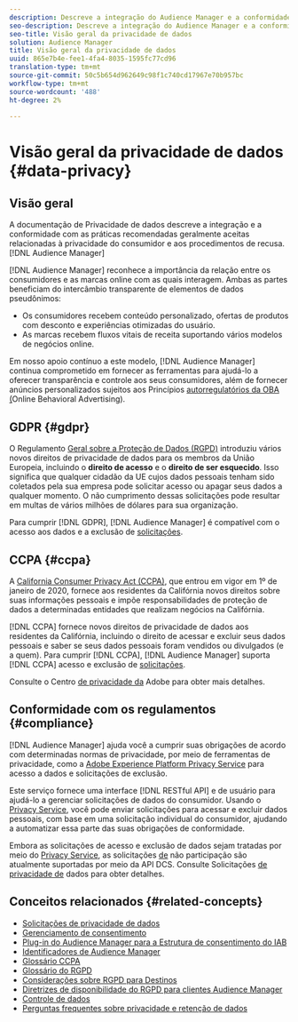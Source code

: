 ```yaml
---
description: Descreve a integração do Audience Manager e a conformidade com as práticas recomendadas geralmente aceitas relacionadas à privacidade do consumidor e aos procedimentos de opção de não participação.
seo-description: Descreve a integração do Audience Manager e a conformidade com as práticas recomendadas geralmente aceitas relacionadas à privacidade do consumidor e aos procedimentos de opção de não participação.
seo-title: Visão geral da privacidade de dados
solution: Audience Manager
title: Visão geral da privacidade de dados
uuid: 865e7b4e-fee1-4fa4-8035-1595fc77cd96
translation-type: tm+mt
source-git-commit: 50c5b654d962649c98f1c740cd17967e70b957bc
workflow-type: tm+mt
source-wordcount: '488'
ht-degree: 2%

---
```



# Visão geral da privacidade de dados {#data-privacy}

## Visão geral

A documentação de Privacidade de dados descreve a integração e a conformidade com as práticas recomendadas geralmente aceitas relacionadas à privacidade do consumidor e aos procedimentos de recusa. [!DNL Audience Manager]

[!DNL Audience Manager] reconhece a importância da relação entre os consumidores e as marcas online com as quais interagem. Ambas as partes beneficiam do intercâmbio transparente de elementos de dados pseudônimos:

* Os consumidores recebem conteúdo personalizado, ofertas de produtos com desconto e experiências otimizadas do usuário.
* As marcas recebem fluxos vitais de receita suportando vários modelos de negócios online.

Em nosso apoio contínuo a este modelo, [!DNL Audience Manager] continua comprometido em fornecer as ferramentas para ajudá-lo a oferecer transparência e controle aos seus consumidores, além de fornecer anúncios personalizados sujeitos aos Princípios [autorregulatórios da OBA (](https://www.iab.com/news/self-regulatory-principles-for-online-behavioral-advertising/)Online Behavioral Advertising).

## GDPR {#gdpr}

O Regulamento [Geral sobre a Proteção de Dados (RGPD)](https://eugdpr.org/) introduziu vários novos direitos de privacidade de dados para os membros da União Europeia, incluindo o **direito de acesso** e o **direito de ser esquecido**. Isso significa que qualquer cidadão da UE cujos dados pessoais tenham sido coletados pela sua empresa pode solicitar acesso ou apagar seus dados a qualquer momento. O não cumprimento dessas solicitações pode resultar em multas de vários milhões de dólares para sua organização.

Para cumprir [!DNL GDPR], [!DNL Audience Manager] é compatível com o acesso aos dados e a exclusão de [solicitações](data-privacy-requests.md).

## CCPA {#ccpa}

A [California Consumer Privacy Act (CCPA)](https://www.caprivacy.org/about), que entrou em vigor em 1º de janeiro de 2020, fornece aos residentes da Califórnia novos direitos sobre suas informações pessoais e impõe responsabilidades de proteção de dados a determinadas entidades que realizam negócios na Califórnia.

[!DNL CCPA] fornece novos direitos de privacidade de dados aos residentes da Califórnia, incluindo o direito de acessar e excluir seus dados pessoais e saber se seus dados pessoais foram vendidos ou divulgados (e a quem). Para cumprir [!DNL CCPA], [!DNL Audience Manager] suporta [!DNL CCPA] acesso e exclusão de [solicitações](data-privacy-requests.md).

Consulte o Centro [de privacidade da](https://www.adobe.com/privacy/opt-out.html) Adobe para obter mais detalhes.

## Conformidade com os regulamentos {#compliance}

[!DNL Audience Manager] ajuda você a cumprir suas obrigações de acordo com determinadas normas de privacidade, por meio de ferramentas de privacidade, como a [Adobe Experience Platform Privacy Service](https://www.adobe.io/apis/experienceplatform/home/services/privacy-service.html) para acesso a dados e solicitações de exclusão.

Este serviço fornece uma interface [!DNL RESTful API] e de usuário para ajudá-lo a gerenciar solicitações de dados do consumidor. Usando o [Privacy Service](https://www.adobe.io/apis/experienceplatform/home/services/privacy-service.html), você pode enviar solicitações para acessar e excluir dados pessoais, com base em uma solicitação individual do consumidor, ajudando a automatizar essa parte das suas obrigações de conformidade.

Embora as solicitações de acesso e exclusão de dados sejam tratadas por meio do [Privacy Service](https://www.adobe.io/apis/experienceplatform/home/services/privacy-service.html), as solicitações [de](data-privacy-requests.md#opt-out-requests) não participação são atualmente suportadas por meio da API [](../../api/dcs-intro/dcs-api-reference/dcs-api-reference-overview.md)DCS. Consulte Solicitações [de privacidade de](data-privacy-requests.md) dados para obter detalhes.

## Conceitos relacionados {#related-concepts}

* [Solicitações de privacidade de dados](data-privacy-requests.md)
* [Gerenciamento de consentimento](data-privacy-consent.md)
* [Plug-in do Audience Manager para a Estrutura de consentimento do IAB](aam-iab-plugin.md)
* [Identificadores de Audience Manager](data-privacy-ids.md)
* [Glossário CCPA](aam-ccpa-glossary.md)
* [Glossário do RGPD](aam-gdpr-glossary.md)
* [Considerações sobre RGPD para Destinos](aam-gdpr-partners.md)
* [Diretrizes de disponibilidade do RGPD para clientes Audience Manager](aam-gdpr-readiness.md)
* [Controle de dados](data-governance.md)
* [Perguntas frequentes sobre privacidade e retenção de dados](../../faq/faq-privacy.md)